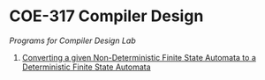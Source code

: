 # COE-317 Compiler Design

*Programs for Compiler Design Lab*

1. [Converting a given Non-Deterministic Finite State Automata to a Deterministic Finite State Automata](https://github.com/jig08/COE-317-Compiler-Design/blob/master/nfa_to_dfa.cpp)
